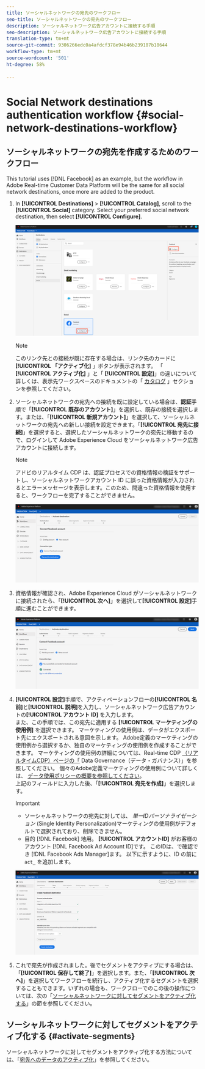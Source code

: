 ```yaml
---
title: ソーシャルネットワークの宛先のワークフロー
seo-title: ソーシャルネットワークの宛先のワークフロー
description: ソーシャルネットワーク広告アカウントに接続する手順
seo-description: ソーシャルネットワーク広告アカウントに接続する手順
translation-type: tm+mt
source-git-commit: 9306266edc0a4afdcf378e94b46b239187b18644
workflow-type: tm+mt
source-wordcount: '501'
ht-degree: 58%

---
```



# Social Network destinations authentication workflow {#social-network-destinations-workflow}

## ソーシャルネットワークの宛先を作成するためのワークフロー

This tutorial uses [!DNL Facebook] as an example, but the workflow in Adobe Real-time Customer Data Platform will be the same for all social network destinations, once more are added to the product.

1. In **[!UICONTROL Destinations]** > **[!UICONTROL Catalog]**, scroll to the **[!UICONTROL Social]** category. Select your preferred social network destination, then select **[!UICONTROL Configure]**.

   ![ソーシャルネットワークの宛先に接続する](/help/rtcdp/destinations/assets/facebook-catalog-view.png)

   >[!NOTE]
   >
   >このリンク先との接続が既に存在する場合は、リンク先のカードに **[!UICONTROL 「アクティブ化]** 」ボタンが表示されます。 「 **[!UICONTROL アクティブ化]** 」と「 **[!UICONTROL 設定]**」の違いについて詳しくは、表示先ワークスペースのドキュメントの「 [カタログ](/help/rtcdp/destinations/destinations-workspace.md#catalog) 」セクションを参照してください。

2. ソーシャルネットワークの宛先への接続を既に設定している場合は、**認証**&#x200B;手順で「**[!UICONTROL 既存のアカウント]**」を選択し、既存の接続を選択します。または、「**[!UICONTROL 新規アカウント]**」を選択して、ソーシャルネットワークの宛先への新しい接続を設定できます。「**[!UICONTROL 宛先に接続]**」を選択すると、選択したソーシャルネットワークの宛先に移動するので、ログインして Adobe Experience Cloud をソーシャルネットワーク広告アカウントに接続します。

   >[!NOTE]
   >
   >アドビのリアルタイム CDP は、認証プロセスでの資格情報の検証をサポートし、ソーシャルネットワークアカウント ID に誤った資格情報が入力されるとエラーメッセージを表示します。このため、間違った資格情報を使用すると、ワークフローを完了することができません。

   ![ソーシャルネットワークの宛先に接続 - 認証手順](/help/rtcdp/destinations/assets/facebook-pre-connect-view.png)

3. 資格情報が確認され、Adobe Experience Cloud がソーシャルネットワークに接続されたら、「**[!UICONTROL 次へ]**」を選択して&#x200B;**[!UICONTROL 設定]**&#x200B;手順に進むことができます。

   ![資格情報の確認](/help/rtcdp/destinations/assets/facebook-post-connection-view.png)

4. **[!UICONTROL 設定]**&#x200B;手順で、アクティベーションフローの&#x200B;**[!UICONTROL 名前]**&#x200B;と&#x200B;**[!UICONTROL 説明]**&#x200B;を入力し、ソーシャルネットワーク広告アカウントの&#x200B;**[!UICONTROL アカウント ID]** を入力します。<br> また、この手順では、この宛先に適用する **[!UICONTROL マーケティングの使用例]** を選択できます。 マーケティングの使用例は、データがエクスポート先にエクスポートされる意図を示します。 Adobe定義のマーケティングの使用例から選択するか、独自のマーケティングの使用例を作成することができます。 マーケティングの使用例の詳細については、Real-time CDP [（リアルタイムCDP）ページの「](/help/rtcdp/privacy/data-governance-overview.md#destinations) Data Governance（データ・ガバナンス）」を参照してください。 個々のAdobe定義マーケティングの使用例について詳しくは、 [データ使用ポリシーの概要を参照してください](/help/data-governance/policies/overview.md#core-actions)。 <br>上記のフィールドに入力した後、「**[!UICONTROL 宛先を作成]**」を選択します。

   >[!IMPORTANT]
   >
   > * ソーシャルネットワークの宛先に対しては、 *単一IDパーソナライゼーション* (Single Identity Personalization)マーケティングの使用例がデフォルトで選択されており、削除できません。
   > * 目的 [!DNL Facebook] 地用。 **[!UICONTROL アカウントID]** がお客様のアカウント [!DNL Facebook Ad Account ID]です。 このIDは、で確認でき [!DNL Facebook Ads Manager]ます。 以下に示すように、ID の前に `act_` を追加します。


   ![ソーシャルネットワークの宛先に接続 — 設定手順](/help/rtcdp/destinations/assets/social-networks-setup-step.png)

5. これで宛先が作成されました。後でセグメントをアクティブにする場合は、「**[!UICONTROL 保存して終了]**」を選択します。また、「**[!UICONTROL 次へ]**」を選択してワークフローを続行し、アクティブ化するセグメントを選択することもできます。いずれの場合も、ワークフローでのこの後の操作については、次の「[ソーシャルネットワークに対してセグメントをアクティブ化する](#activate-segments)」の節を参照してください。

## ソーシャルネットワークに対してセグメントをアクティブ化する {#activate-segments}

ソーシャルネットワークに対してセグメントをアクティブ化する方法については、「[宛先へのデータのアクティブ化](/help/rtcdp/destinations/activate-destinations.md)」を参照してください。